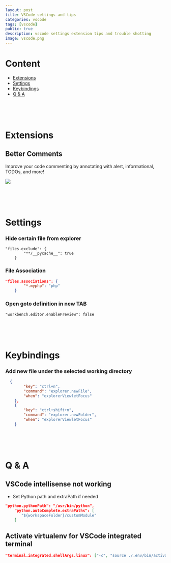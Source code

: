 ```yaml
---
layout: post
title: VSCode settings and tips
categories: vscode
tags: [vscode]
public: true
description: vscode settings extension tips and trouble shotting
image: vscode.png
---
```


# Content
- [Extensions](#extensions)
- [Settings](#settings)
- [Keybindings](#keybindings)
- [Q & A](#q--a)

&nbsp;  
&nbsp;  
&nbsp;  
# Extensions
## Better Comments

Improve your code commenting by annotating with alert, informational, TODOs, and more!

![](https://raw.githubusercontent.com/aaron-bond/better-comments/master/images/better-comments.PNG)

<!-- | Name               |                                      | Desc                              |
|--------------------|--------------------------------------|-----------------------------------|
| Paste Image        | ![](/images/2018-12-19-07-16-19.png) | install xclip `apt install xclip` |
| Code runner        | ![](/images/2018-12-19-07-07-33.png) | Run Current code                  |
| Projects Manager   | ![](/images/2018-12-19-07-17-55.png) |                                   |
| Code Spell checker | ![](/images/2018-12-19-07-08-18.png) | Spell checker                     |
| XML Tools          | ![](/images/2018-12-19-07-15-36.png) |                                   | -->


&nbsp;  
&nbsp;  
&nbsp;  
# Settings
### Hide certain file from explorer
```
"files.exclude": {
        "**/__pycache__": true
    }
```

### File Association
```json
"files.associations": {
        "*.myphp": "php"
    }
```

### Open goto definition in new TAB
```
"workbench.editor.enablePreview": false
```
&nbsp;  
&nbsp;  
&nbsp;  
# Keybindings
### Add new file under the selected working directory
```json
  {
        "key": "ctrl+n",
        "command": "explorer.newFile",
        "when": "explorerViewletFocus"
    },
    {
        "key": "ctrl+shift+n",
        "command": "explorer.newFolder",
        "when": "explorerViewletFocus"
    }
```
&nbsp;  
&nbsp;  
&nbsp;  
# Q & A
## VSCode intellisense not working

- Set Python path and extraPath if needed
```json
"python.pythonPath": "/usr/bin/python",
    "python.autoComplete.extraPaths": [
       "${workspaceFolder}/customModule"
    ]
```

## Activate virtualenv for VSCode integrated terminal
```json
"terminal.integrated.shellArgs.linux": ["-c", "source ./.env/bin/activate; bash -i"]
```


